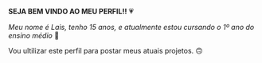 **SEJA BEM VINDO AO MEU PERFIL!!** 💗

_Meu nome é Laìs, tenho 15 anos, e atualmente estou cursando o 1º ano do ensino médio_ 🙂

Vou ultilizar este perfil para postar meus atuais projetos. 🙃
